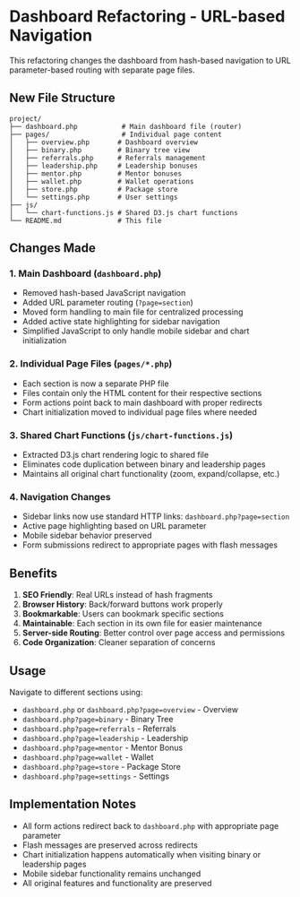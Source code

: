 # Dashboard Refactoring - URL-based Navigation

This refactoring changes the dashboard from hash-based navigation to URL parameter-based routing with separate page files.

## New File Structure

```
project/
├── dashboard.php           # Main dashboard file (router)
├── pages/                  # Individual page content
│   ├── overview.php       # Dashboard overview
│   ├── binary.php         # Binary tree view
│   ├── referrals.php      # Referrals management
│   ├── leadership.php     # Leadership bonuses
│   ├── mentor.php         # Mentor bonuses
│   ├── wallet.php         # Wallet operations
│   ├── store.php          # Package store
│   └── settings.php       # User settings
├── js/
│   └── chart-functions.js # Shared D3.js chart functions
└── README.md              # This file
```

## Changes Made

### 1. Main Dashboard (`dashboard.php`)

- Removed hash-based JavaScript navigation
- Added URL parameter routing (`?page=section`)
- Moved form handling to main file for centralized processing
- Added active state highlighting for sidebar navigation
- Simplified JavaScript to only handle mobile sidebar and chart initialization

### 2. Individual Page Files (`pages/*.php`)

- Each section is now a separate PHP file
- Files contain only the HTML content for their respective sections
- Form actions point back to main dashboard with proper redirects
- Chart initialization moved to individual page files where needed

### 3. Shared Chart Functions (`js/chart-functions.js`)

- Extracted D3.js chart rendering logic to shared file
- Eliminates code duplication between binary and leadership pages
- Maintains all original chart functionality (zoom, expand/collapse, etc.)

### 4. Navigation Changes

- Sidebar links now use standard HTTP links: `dashboard.php?page=section`
- Active page highlighting based on URL parameter
- Mobile sidebar behavior preserved
- Form submissions redirect to appropriate pages with flash messages

## Benefits

1. **SEO Friendly**: Real URLs instead of hash fragments
2. **Browser History**: Back/forward buttons work properly
3. **Bookmarkable**: Users can bookmark specific sections
4. **Maintainable**: Each section in its own file for easier maintenance
5. **Server-side Routing**: Better control over page access and permissions
6. **Code Organization**: Cleaner separation of concerns

## Usage

Navigate to different sections using:

- `dashboard.php` or `dashboard.php?page=overview` - Overview
- `dashboard.php?page=binary` - Binary Tree
- `dashboard.php?page=referrals` - Referrals
- `dashboard.php?page=leadership` - Leadership
- `dashboard.php?page=mentor` - Mentor Bonus
- `dashboard.php?page=wallet` - Wallet
- `dashboard.php?page=store` - Package Store
- `dashboard.php?page=settings` - Settings

## Implementation Notes

- All form actions redirect back to `dashboard.php` with appropriate page parameter
- Flash messages are preserved across redirects
- Chart initialization happens automatically when visiting binary or leadership pages
- Mobile sidebar functionality remains unchanged
- All original features and functionality are preserved
